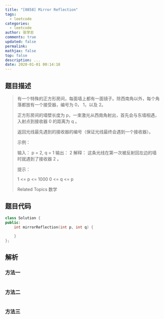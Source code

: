 ```yaml
---
title: "[0858] Mirror Reflection"
tags:
  - leetcode
categories:
  - leetcode
author: 张学志
comments: true
updated: false
permalink:
mathjax: false
top: false
description: ...
date: 2020-01-01 00:14:18
---
```


## 题目描述

> 有一个特殊的正方形房间，每面墙上都有一面镜子。除西南角以外，每个角落都放有一个接受器，编号为 0， 1，以及 2。 
> 
> 正方形房间的墙壁长度为 p，一束激光从西南角射出，首先会与东墙相遇，入射点到接收器 0 的距离为 q 。 
> 
> 返回光线最先遇到的接收器的编号（保证光线最终会遇到一个接收器）。 
> 
> 
> 
> 示例： 
> 
> 输入： p = 2, q = 1
> 输出： 2
> 解释： 这条光线在第一次被反射回左边的墙时就遇到了接收器 2 。
> 
> 
> 
> 
> 提示： 
> 
> 
> 1 <= p <= 1000 
> 0 <= q <= p 
> 
> Related Topics 数学

## 题目代码

```cpp
class Solution {
public:
    int mirrorReflection(int p, int q) {
        
    }
};
```

## 解析

### 方法一

```cpp

```

### 方法二

```cpp

```

### 方法三

```cpp

```

